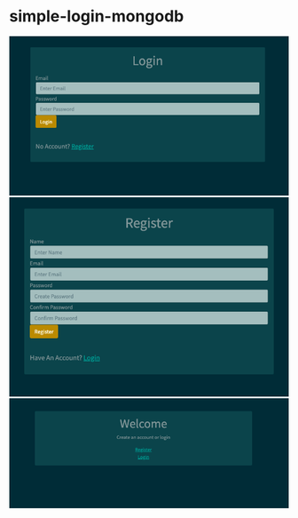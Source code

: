 # simple-login-mongodb

![login-screenshot](./login-screenshot.png?raw=true "login-screenshot")
![register-screenshot](./register-screenshot.png?raw=true "register-screenshot")
![welcome-screenshot](./welcome-screenshot.png?raw=true "wlecome-screenshot")
